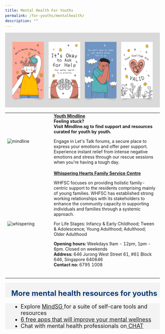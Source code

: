 ```yaml
---
title: Mental Health For Youths
permalink: /for-youths/mentalhealth/
description: ""
---
```

![Youth](/images/7762434.jpg)
<p>
	
<table style="width:100%">
  <tbody><tr>
		
</tr><tr>
    <td style="width:30%">
      <img src="https://mindline.sg/media/KPF5-landing_page_logo_youth_c504d2f20a.svg" alt="mindline">
    </td>	
    <td style="width:70%">
			<b>	<a href="https://www.mindline.sg/youth/home" target="_blank">Youth Mindline </a></b>
   <br>
			<b>Feeling stuck? <br> Visit Mindline.sg to find support and resources curated for youth by youth. </b><p>
			  Engage in Let's Talk forums, a secure place to express your emotions and offer peer support. Experience instant relief from intense negative emotions and stress through our rescue sessions when you're having a tough day.
	<br></p><p></p></td>
</tr>
		<tr>
    <td style="width:30%">
      <img src="https://viriya.org.sg/wp-content/uploads/2017/07/WHFSC-YEC-2018-Group-e1560440356492.jpg" alt="whispering">
    </td>	
    <td style="width:70%">
      			<b>	<a href="https://viriya.org.sg/our-services/family-services/whispering-hearts-family-service-centre/" target="_blank">Whispering Hearts Family Service Centre </a></b><br>
   <p>WHFSC focuses on providing holistic family-centric support to the residents comprising mainly of young families. WHFSC has established strong working relationships with its stakeholders to enhance the community capacity in supporting individuals and families through a systemic approach. </p><p> For Life Stages: Infancy &amp; Early Childhood; Tween &amp; Adolescence; Young Adulthood; Adulthood; Older Adulthood
			</p><p>
			<b> Opening hours: </b> Weekdays 9am - 12pm, 1pm - 6pm. Closed on weekends <br>
			<b> Address:</b> 646 Jurong West Street 61, #61 Block 646, Singapore 640646 <br>
			<b> Contact no: </b> 6795 1008 <br>
    <br></p></td>
  </tr></tbody></table></p><p></p><p></p>
	
	


<div style="font-size:24px; font-weight: 700; color: #063970; background-color: #f3f3f3; padding: 20px 0px 0px 20px;" class="row"> More mental health resources for youths </div>
<div style="font-size:18px ;background-color: #f3f3f3; padding: 0px 25px 0px 20px;" class="row">
	<ul>
		<li>Explore <a href="https://www.healthhub.sg/programmes/186/MindSG/Discover" target="_blank">MindSG </a> for a suite of self-care tools and resources
		</li><li><a href="https://youthopia.sg/read/six-free-apps-that-will-improve-your-mental-wellness/">6 free apps that will improve your mental wellness</a></li>
		<li>Chat with mental health professionals on<a href="https://www.imh.com.sg/CHAT/Get-Help/webCHAT/Pages/default.aspx"> CHAT</a></li>
	</ul>
</div>